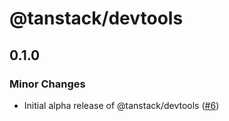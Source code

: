 # @tanstack/devtools

## 0.1.0

### Minor Changes

- Initial alpha release of @tanstack/devtools ([#6](https://github.com/TanStack/devtools/pull/6))
